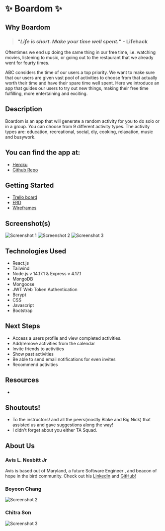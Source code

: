 # ✨ Boardom ✨

## Why Boardom

> ### "***Life is short. Make your time well spent.***" - Lifehack 

Oftentimes we end up doing the same thing in our free time, i.e. watching movies, listening to music, or going out to the restaurant that we already went for fourty times. 

ABC considers the time of our users a top priority. We want to make sure that our users are given vast pool of activities to choose from that actually worth their time and have their spare time well spent. Here we introduce an app that guides our users to try out new things, making their free time fulfilling, more entertaining and exciting.  

## Description 

Boardom is an app that will generate a random activity for you to do solo or in a group. You can choose from 9 different activity types. The activity types are: education, recreational, social, diy, cooking, relaxation, music and busywork. 

## You can find the app at:
- [Heroku](https://boardom.herokuapp.com/)
- [Github Repo](https://github.com/avisjrjr/boardom)


## Getting Started
- [Trello board](https://trello.com/b/6rrnFZMN/bored-board)
- [ERD](https://whimsical.com/unit-3-project-ByCvFhHDrzdn3zBpFzeFVo)
- [Wireframes](https://wireframe.cc/T3bcE5)

## Screenshot(s)
![Screenshot 1](https://cdn.download.ams.birds.cornell.edu/api/v1/asset/202984001/1200)
![Screenshot 2](https://images.pexels.com/photos/1661179/pexels-photo-1661179.jpeg?auto=compress&cs=tinysrgb&dpr=1&w=500)
![Screenshot 3](https://i.natgeofe.com/n/6f9b6d9e-5797-4867-a859-7b0c2a66cd3b/02-bird-of-paradise-A012_C010_1029SF_0001575.jpg)


## Technologies Used
- React.js
- Tailwind
- Node.js v 14.17.1 & Express v 4.17.1
- MongoDB
- Mongoose
- JWT Web Token Authentication
- Bcrypt
- CSS
- Javascript
- Bootstrap

## Next Steps
- Access a users profile and view completed activities.
- Add/remove activities from the calendar
- Invite friends to activities
- Show past activities
- Be able to send email notifications for even invites
- Recommend activities

## Resources
- 

## Shoutouts!
- To the instructors! and all the peers(mostly Blake and Big Nick) that assisted us and gave suggestions along the way!
- I didn't forget about you either TA Squad.

## About Us
### Avis L. Nesbitt Jr
Avis is based out of Maryland, a future Software Engineer , and beacon of hope in the bird community.
Check out his [LinkedIn](https://www.linkedin.com/in/avisnesbittjr/) and [GitHub!](https://github.com/avisjrjr)

### Boyoon Chang
![Screenshot 2](https://pbs.twimg.com/profile_images/378800000090674240/f132e89a329f8c62a2a53ed1122f5c58.jpeg)

### Chitra Son
![Screenshot 3](https://i.pinimg.com/474x/67/55/ab/6755ab1a95a5de85dafae71b007ba884.jpg)
